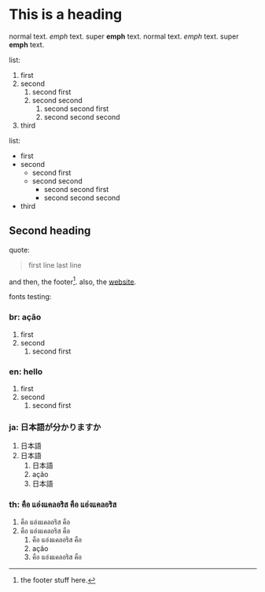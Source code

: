 
# This is a heading

normal text. *emph* text. super **emph** text.
normal text. _emph_ text. super __emph__ text.


list:

1. first
2. second
    1. second first
    2. second second
        1. second second first
        2. second second second
3. third

list:

- first
- second
    - second first
    - second second
        - second second first
        - second second second
- third

## Second heading

quote:

> first line
> last line

and then, the footer[^1].
also, the [website](https://test.com).


[^1]: the footer stuff here.


fonts testing:

### br: ação

1. first
2. second
    1. second first

### en: hello

1. first
2. second
    1. second first

### ja: 日本語が分かりますか

1. 日本語
2. 日本語
    1. 日本語
    2. ação
    3. 日本語

### th: คือ แอ่งแคลอริส คือ แอ่งแคลอริส

1. คือ แอ่งแคลอริส คือ
2. คือ แอ่งแคลอริส คือ
    1. คือ แอ่งแคลอริส คือ
    2. ação
    3. คือ แอ่งแคลอริส คือ

